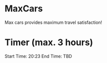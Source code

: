 # MaxCars
Max cars provides maximum travel satisfaction!

# Timer (max. 3 hours)
Start Time: 20:23
End Time: TBD